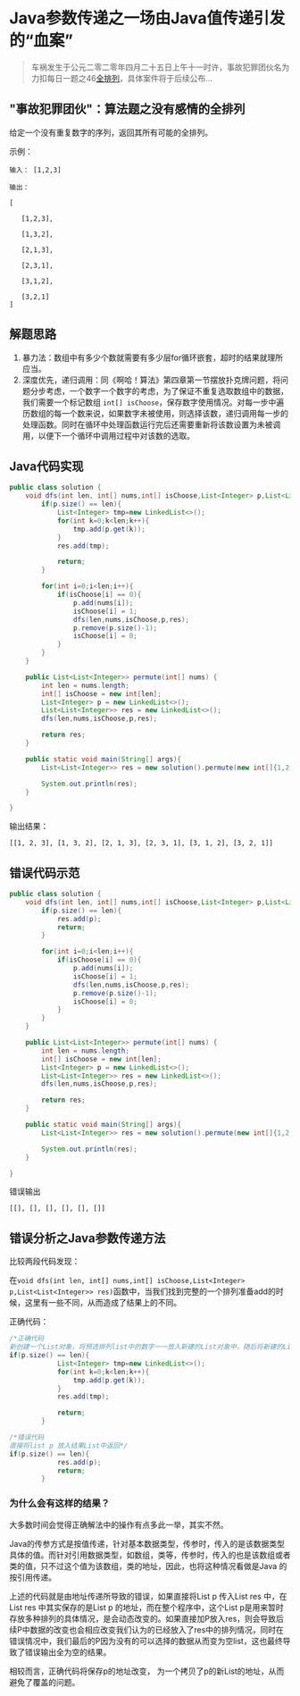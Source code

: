 # Java参数传递之一场由Java值传递引发的“血案”

> 车祸发生于公元二零二零年四月二十五日上午十一时许，事故犯罪团伙名为力扣每日一题之46[全排列](https://leetcode-cn.com/problems/permutations/)，具体案件将于后续公布...

## "事故犯罪团伙"：算法题之没有感情的全排列

给定一个没有重复数字的序列，返回其所有可能的全排列。

示例：

```
输入： [1,2,3]

输出：

[

​	[1,2,3],

​	[1,3,2],

​	[2,1,3],

​	[2,3,1],

​	[3,1,2],

​	[3,2,1]
]
```



## 解题思路

1. 暴力法：数组中有多少个数就需要有多少层for循环嵌套，超时的结果就理所应当。
2. 深度优先，递归调用：同《啊哈！算法》第四章第一节摆放扑克牌问题，将问题分步考虑，一个数字一个数字的考虑，为了保证不重复选取数组中的数据，我们需要一个标记数组 `int[] isChoose`，保存数字使用情况。对每一步中遍历数组的每一个数来说，如果数字未被使用，则选择该数，递归调用每一步的处理函数。同时在循环中处理函数运行完后还需要重新将该数设置为未被调用，以便下一个循环中调用过程中对该数的选取。



## Java代码实现

```Java
public class solution {
    void dfs(int len, int[] nums,int[] isChoose,List<Integer> p,List<List<Integer>> res){
        if(p.size() == len){
            List<Integer> tmp=new LinkedList<>();
            for(int k=0;k<len;k++){
                tmp.add(p.get(k));
            }
            res.add(tmp);

            return;
        }

        for(int i=0;i<len;i++){
            if(isChoose[i] == 0){
                p.add(nums[i]);
                isChoose[i] = 1;
                dfs(len,nums,isChoose,p,res);
                p.remove(p.size()-1);
                isChoose[i] = 0;
            }
        }
    }

    public List<List<Integer>> permute(int[] nums) {
        int len = nums.length;
        int[] isChoose = new int[len];
        List<Integer> p = new LinkedList<>();
        List<List<Integer>> res = new LinkedList<>();
        dfs(len,nums,isChoose,p,res);

        return res;
    }

    public static void main(String[] args){
        List<List<Integer>> res = new solution().permute(new int[]{1,2,3});

        System.out.println(res);
    }

}
```

输出结果：

`[[1, 2, 3], [1, 3, 2], [2, 1, 3], [2, 3, 1], [3, 1, 2], [3, 2, 1]]`



## 错误代码示范

```Java
public class solution {
    void dfs(int len, int[] nums,int[] isChoose,List<Integer> p,List<List<Integer>> res){
        if(p.size() == len){
            res.add(p);
            return;
        }

        for(int i=0;i<len;i++){
            if(isChoose[i] == 0){
                p.add(nums[i]);
                isChoose[i] = 1;
                dfs(len,nums,isChoose,p,res);
                p.remove(p.size()-1);
                isChoose[i] = 0;
            }
        }
    }

    public List<List<Integer>> permute(int[] nums) {
        int len = nums.length;
        int[] isChoose = new int[len];
        List<Integer> p = new LinkedList<>();
        List<List<Integer>> res = new LinkedList<>();
        dfs(len,nums,isChoose,p,res);

        return res;
    }

    public static void main(String[] args){
        List<List<Integer>> res = new solution().permute(new int[]{1,2,3});

        System.out.println(res);
    }

}
```

错误输出

`[[], [], [], [], [], []]`



## 错误分析之Java参数传递方法

比较两段代码发现：

在`void dfs(int len, int[] nums,int[] isChoose,List<Integer> p,List<List<Integer>> res)`函数中，当我们找到完整的一个排列准备add的时候，这里有一些不同，从而造成了结果上的不同。



正确代码：

```Java
/*正确代码
新创建一个List对象，将预选排列list中的数字一一放入新建的List对象中，随后将新建的List加入到结果List中返回，*/
if(p.size() == len){
            List<Integer> tmp=new LinkedList<>();
            for(int k=0;k<len;k++){
                tmp.add(p.get(k));
            }
            res.add(tmp);

            return;
        }

/*错误代码
直接将list p 放入结果List中返回*/
if(p.size() == len){
            res.add(p);
            return;
        }
```



### 为什么会有这样的结果？

大多数时间会觉得正确解法中的操作有点多此一举，其实不然。

Java的传参方式是按值传递，针对基本数据类型，传参时，传入的是该数据类型具体的值。而针对引用数据类型，如数组，类等，传参时，传入的也是该数组或者类的值，只不过这个值为该数组，类的地址，因此，也将这种情况看做是Java 的按引用传递。

上述的代码就是由地址传递所导致的错误，如果直接将List p 传入List res 中，在List res 中其实保存的是List p 的地址，而在整个程序中，这个List p是用来暂时存放多种排列的具体情况，是会动态改变的。如果直接加P放入res，则会导致后续P中数据的改变也会相应改变我们认为的已经放入了res中的排列情况，同时在错误情况中，我们最后的P因为没有的可以选择的数据从而变为空list，这也最终导致了错误输出全为空的结果。

相较而言，正确代码将保存p的地址改变， 为一个拷贝了p的新List的地址，从而避免了覆盖的问题。